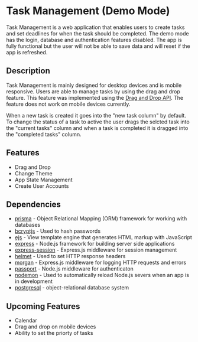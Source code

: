 # Task Management (Demo Mode)

Task Management is a web application that enables users to create tasks and set deadlines for when the task should be completed. The demo mode has the login, database and authentication features disabled. The app is fully functional but the user will not be able to save data and will reset if the app is refreshed.

## Description

Task Management is mainly designed for desktop devices and is mobile responsive. Users are able to manage tasks by using the drag and drop feature. This feature was implemented using the [Drag and Drop API](https://developer.mozilla.org/en-US/docs/Web/API/HTML_Drag_and_Drop_API). The feature does not work on mobile devices currently.

When a new task is created it goes into the "new task column" by default. To change the status of a task to active the user drags the selcted task into the "current tasks" column and when a task is completed it is dragged into the "completed tasks" column.

## Features

- Drag and Drop
- Change Theme
- App State Management
- Create User Accounts

## Dependencies

- [prisma](https://www.prisma.io/docs) - Object Relational Mapping (ORM) framework for working with databases
- [bcryptjs](https://www.npmjs.com/package/bcryptjs) - Used to hash passwords
- [ejs](https://ejs.co/) - View template engine that generates HTML markup with JavaScript
- [express](https://expressjs.com/) - Node.js framework for building server side applications
- [express-session](https://expressjs.com/en/resources/middleware/session.html) - Express.js middleware for session management
- [helmet](https://helmetjs.github.io/) - Used to set HTTP response headers
- [morgan](https://github.com/expressjs/morgan#readme) - Express.js middleware for logging HTTP requests and errors
- [passport](https://www.passportjs.org/) - Node.js middleware for authenticaton
- [nodemon](https://nodemon.io/) - Used to automatically reload Node.js severs when an app is in development
- [postgresql](https://www.postgresql.org/) - object-relational database system

## Upcoming Features

- Calendar
- Drag and drop on mobile devices
- Ability to set the priorty of tasks
